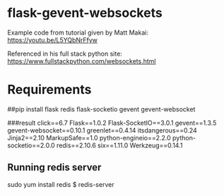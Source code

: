 # flask-gevent-websockets
Example code from tutorial given by Matt Makai:
https://youtu.be/L5YQbNrFfyw

Referenced in his full stack python site:
https://www.fullstackpython.com/websockets.html


# Requirements
##pip install flask redis flask-socketio gevent gevent-websocket


###result
click==6.7
Flask==1.0.2
Flask-SocketIO==3.0.1
gevent==1.3.5
gevent-websocket==0.10.1
greenlet==0.4.14
itsdangerous==0.24
Jinja2==2.10
MarkupSafe==1.0
python-engineio==2.2.0
python-socketio==2.0.0
redis==2.10.6
six==1.11.0
Werkzeug==0.14.1

## Running redis server
sudo yum install redis
$ redis-server

